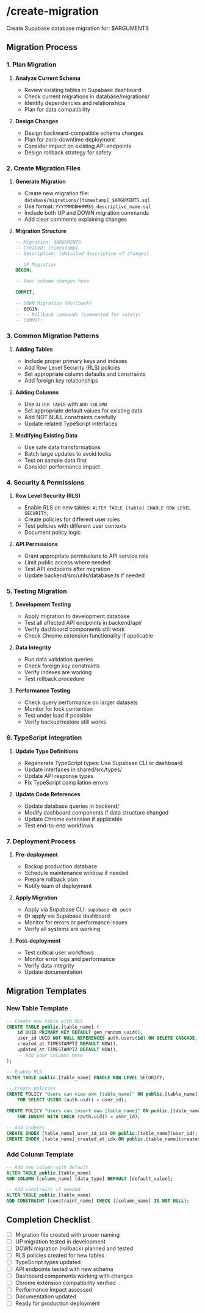 # /create-migration
Create Supabase database migration for: $ARGUMENTS

## Migration Process

### 1. Plan Migration
1. **Analyze Current Schema**
   - Review existing tables in Supabase dashboard
   - Check current migrations in database/migrations/
   - Identify dependencies and relationships
   - Plan for data compatibility

2. **Design Changes**
   - Design backward-compatible schema changes
   - Plan for zero-downtime deployment
   - Consider impact on existing API endpoints
   - Design rollback strategy for safety

### 2. Create Migration Files
1. **Generate Migration**
   - Create new migration file: `database/migrations/[timestamp]_$ARGUMENTS.sql`
   - Use format: `YYYYMMDDHHMMSS_descriptive_name.sql`
   - Include both UP and DOWN migration commands
   - Add clear comments explaining changes

2. **Migration Structure**
   ```sql
   -- Migration: $ARGUMENTS
   -- Created: [timestamp]
   -- Description: [detailed description of changes]
   
   -- UP Migration
   BEGIN;
   
   -- Your schema changes here
   
   COMMIT;
   
   -- DOWN Migration (Rollback)
   -- BEGIN;
   -- -- Rollback commands (commented for safety)
   -- COMMIT;
   ```

### 3. Common Migration Patterns
1. **Adding Tables**
   - Include proper primary keys and indexes
   - Add Row Level Security (RLS) policies
   - Set appropriate column defaults and constraints
   - Add foreign key relationships

2. **Adding Columns**
   - Use `ALTER TABLE` with `ADD COLUMN`
   - Set appropriate default values for existing data
   - Add NOT NULL constraints carefully
   - Update related TypeScript interfaces

3. **Modifying Existing Data**
   - Use safe data transformations
   - Batch large updates to avoid locks
   - Test on sample data first
   - Consider performance impact

### 4. Security & Permissions
1. **Row Level Security (RLS)**
   - Enable RLS on new tables: `ALTER TABLE [table] ENABLE ROW LEVEL SECURITY;`
   - Create policies for different user roles
   - Test policies with different user contexts
   - Document policy logic

2. **API Permissions**
   - Grant appropriate permissions to API service role
   - Limit public access where needed
   - Test API endpoints after migration
   - Update backend/src/utils/database.ts if needed

### 5. Testing Migration
1. **Development Testing**
   - Apply migration to development database
   - Test all affected API endpoints in backend/api/
   - Verify dashboard components still work
   - Check Chrome extension functionality if applicable

2. **Data Integrity**
   - Run data validation queries
   - Check foreign key constraints
   - Verify indexes are working
   - Test rollback procedure

3. **Performance Testing**
   - Check query performance on larger datasets
   - Monitor for lock contention
   - Test under load if possible
   - Verify backup/restore still works

### 6. TypeScript Integration
1. **Update Type Definitions**
   - Regenerate TypeScript types: Use Supabase CLI or dashboard
   - Update interfaces in shared/src/types/
   - Update API response types
   - Fix TypeScript compilation errors

2. **Update Code References**
   - Update database queries in backend/
   - Modify dashboard components if data structure changed
   - Update Chrome extension if applicable
   - Test end-to-end workflows

### 7. Deployment Process
1. **Pre-deployment**
   - Backup production database
   - Schedule maintenance window if needed
   - Prepare rollback plan
   - Notify team of deployment

2. **Apply Migration**
   - Apply via Supabase CLI: `supabase db push`
   - Or apply via Supabase dashboard
   - Monitor for errors or performance issues
   - Verify all systems are working

3. **Post-deployment**
   - Test critical user workflows
   - Monitor error logs and performance
   - Verify data integrity
   - Update documentation

## Migration Templates

### New Table Template
```sql
-- Create new table with RLS
CREATE TABLE public.[table_name] (
    id UUID PRIMARY KEY DEFAULT gen_random_uuid(),
    user_id UUID NOT NULL REFERENCES auth.users(id) ON DELETE CASCADE,
    created_at TIMESTAMPTZ DEFAULT NOW(),
    updated_at TIMESTAMPTZ DEFAULT NOW(),
    -- Add your columns here
);

-- Enable RLS
ALTER TABLE public.[table_name] ENABLE ROW LEVEL SECURITY;

-- Create policies
CREATE POLICY "Users can view own [table_name]" ON public.[table_name]
    FOR SELECT USING (auth.uid() = user_id);

CREATE POLICY "Users can insert own [table_name]" ON public.[table_name]
    FOR INSERT WITH CHECK (auth.uid() = user_id);

-- Add indexes
CREATE INDEX [table_name]_user_id_idx ON public.[table_name](user_id);
CREATE INDEX [table_name]_created_at_idx ON public.[table_name](created_at);
```

### Add Column Template  
```sql
-- Add new column with default
ALTER TABLE public.[table_name] 
ADD COLUMN [column_name] [data_type] DEFAULT [default_value];

-- Add constraint if needed
ALTER TABLE public.[table_name] 
ADD CONSTRAINT [constraint_name] CHECK ([column_name] IS NOT NULL);
```

## Completion Checklist
- [ ] Migration file created with proper naming
- [ ] UP migration tested in development
- [ ] DOWN migration (rollback) planned and tested
- [ ] RLS policies created for new tables
- [ ] TypeScript types updated
- [ ] API endpoints tested with new schema
- [ ] Dashboard components working with changes
- [ ] Chrome extension compatibility verified
- [ ] Performance impact assessed
- [ ] Documentation updated
- [ ] Ready for production deployment
